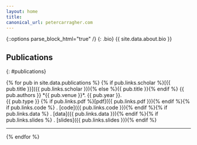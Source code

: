 ```yaml
---
layout: home
title: 
canonical_url: petercarragher.com
---
```

{::options parse_block_html="true" /}
{: .bio}
{{ site.data.about.bio }}

## Publications
{: #publications}

<div class="publications">
{% for pub in site.data.publications %}
{% if pub.links.scholar %}[{{ pub.title }}]({{ pub.links.scholar }}){% else %}{{ pub.title }}{% endif %}
{{ pub.authors }}  
*{{ pub.venue }}*. {{ pub.year }}.
<br>
<span class="badge {{ pub.type }}">{{ pub.type }}</span>
{% if pub.links.pdf %}[pdf]({{ pub.links.pdf }}){% endif %}{% if pub.links.code %} . [code]({{ pub.links.code }}){% endif %}{% if pub.links.data %} . [data]({{ pub.links.data }}){% endif %}{% if pub.links.slides %} . [slides]({{ pub.links.slides }}){% endif %}
<hr>
{% endfor %}
</div>